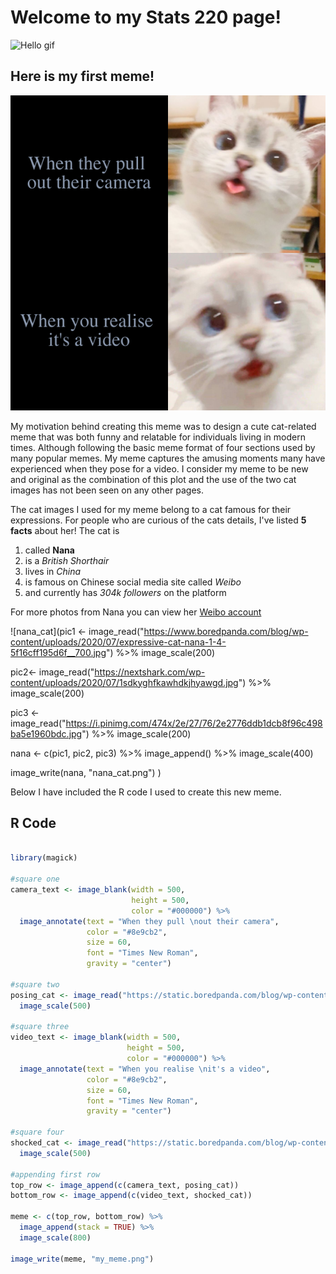 # Welcome to my Stats 220 page! 

![Hello gif](https://media3.giphy.com/media/lrtPCNjE8Rdoky43VR/giphy.gif?cid=790b761145d69ded48ca43c8f5b80f8876aa82c33511c4c0&rid=giphy.gif&ct=g)

## Here is my first meme!

![cat_meme](my_meme.png)

My motivation behind creating this meme was to design a cute cat-related meme that was both funny and relatable for individuals living in modern times. Although following the basic meme format of four sections used by many popular memes. My meme captures the amusing moments many have experienced when they pose for a video. I consider my meme to be new and original as the combination of this plot and the use of the two cat images has not been seen on any other pages.

The cat images I used for my meme belong to a cat famous for their expressions. For people who are curious of the cats details, I've listed **5 facts** about her!
The cat is
1. called **Nana**
2. is a _British Shorthair_
3. lives in _China_
4. is famous on Chinese social media site called _Weibo_
5. and currently has _304k followers_ on the platform

For more photos from Nana you can view her [Weibo account](https://weibo.com/u/6483141345)

![nana_cat](pic1 <- image_read("https://www.boredpanda.com/blog/wp-content/uploads/2020/07/expressive-cat-nana-1-4-5f16cff195d6f__700.jpg") %>%
  image_scale(200)

pic2<- image_read("https://nextshark.com/wp-content/uploads/2020/07/1sdkyghfkawhdkjhyawgd.jpg") %>%
  image_scale(200)

pic3 <- image_read("https://i.pinimg.com/474x/2e/27/76/2e2776ddb1dcb8f96c498ba5e1960bdc.jpg") %>%
  image_scale(200)

nana <- c(pic1, pic2, pic3) %>%
  image_append() %>%
  image_scale(400)

image_write(nana, "nana_cat.png")
)

Below I have included the R code I used to create this new meme.

## R Code

```r

library(magick)

#square one
camera_text <- image_blank(width = 500, 
                           height = 500, 
                           color = "#000000") %>%
  image_annotate(text = "When they pull \nout their camera", 
                 color = "#8e9cb2",
                 size = 60,
                 font = "Times New Roman",
                 gravity = "center")

#square two
posing_cat <- image_read("https://static.boredpanda.com/blog/wp-content/uploads/2020/07/expressive-cat-nana-1-19-5f16d006edb0f__700.jpg") %>%
  image_scale(500)

#square three
video_text <- image_blank(width = 500, 
                          height = 500, 
                          color = "#000000") %>%
  image_annotate(text = "When you realise \nit's a video", 
                 color = "#8e9cb2",
                 size = 60,
                 font = "Times New Roman",
                 gravity = "center")

#square four
shocked_cat <- image_read("https://static.boredpanda.com/blog/wp-content/uploads/2020/07/expressive-cat-nana-1-1-5f16cfece24f8__700.jpg") %>%
  image_scale(500)

#appending first row
top_row <- image_append(c(camera_text, posing_cat))
bottom_row <- image_append(c(video_text, shocked_cat))

meme <- c(top_row, bottom_row) %>%
  image_append(stack = TRUE) %>%
  image_scale(800)

image_write(meme, "my_meme.png")

```
